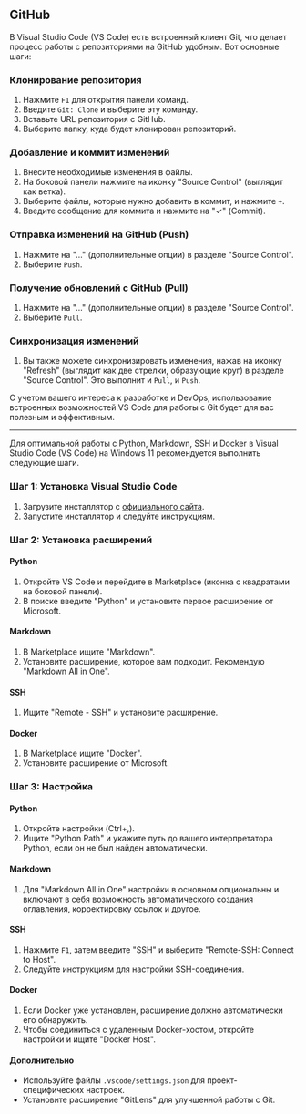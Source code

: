 ## GitHub

В Visual Studio Code (VS Code) есть встроенный клиент Git, что делает процесс работы с репозиториями на GitHub удобным. Вот основные шаги:

### Клонирование репозитория
1. Нажмите `F1` для открытия панели команд.
2. Введите `Git: Clone` и выберите эту команду.
3. Вставьте URL репозитория с GitHub.
4. Выберите папку, куда будет клонирован репозиторий.

### Добавление и коммит изменений
1. Внесите необходимые изменения в файлы.
2. На боковой панели нажмите на иконку "Source Control" (выглядит как ветка).
3. Выберите файлы, которые нужно добавить в коммит, и нажмите `+`.
4. Введите сообщение для коммита и нажмите на "✓" (Commit).

### Отправка изменений на GitHub (Push)
1. Нажмите на "..." (дополнительные опции) в разделе "Source Control".
2. Выберите `Push`.

### Получение обновлений с GitHub (Pull)
1. Нажмите на "..." (дополнительные опции) в разделе "Source Control".
2. Выберите `Pull`.

### Синхронизация изменений
1. Вы также можете синхронизировать изменения, нажав на иконку "Refresh" (выглядит как две стрелки, образующие круг) в разделе "Source Control". Это выполнит и `Pull`, и `Push`.

С учетом вашего интереса к разработке и DevOps, использование встроенных возможностей VS Code для работы с Git будет для вас полезным и эффективным.

---

Для оптимальной работы с Python, Markdown, SSH и Docker в Visual Studio Code (VS Code) на Windows 11 рекомендуется выполнить следующие шаги.

### Шаг 1: Установка Visual Studio Code
1. Загрузите инсталлятор с [официального сайта](https://code.visualstudio.com/).
2. Запустите инсталлятор и следуйте инструкциям.

### Шаг 2: Установка расширений

#### Python
1. Откройте VS Code и перейдите в Marketplace (иконка с квадратами на боковой панели).
2. В поиске введите "Python" и установите первое расширение от Microsoft.

#### Markdown
1. В Marketplace ищите "Markdown".
2. Установите расширение, которое вам подходит. Рекомендую "Markdown All in One".

#### SSH
1. Ищите "Remote - SSH" и установите расширение.
  
#### Docker
1. В Marketplace ищите "Docker".
2. Установите расширение от Microsoft.

### Шаг 3: Настройка

#### Python
1. Откройте настройки (Ctrl+,).
2. Ищите "Python Path" и укажите путь до вашего интерпретатора Python, если он не был найден автоматически.

#### Markdown
1. Для "Markdown All in One" настройки в основном опциональны и включают в себя возможность автоматического создания оглавления, корректировку ссылок и другое.

#### SSH
1. Нажмите `F1`, затем введите "SSH" и выберите "Remote-SSH: Connect to Host".
2. Следуйте инструкциям для настройки SSH-соединения.

#### Docker
1. Если Docker уже установлен, расширение должно автоматически его обнаружить.
2. Чтобы соединиться с удаленным Docker-хостом, откройте настройки и ищите "Docker Host".

#### Дополнительно
- Используйте файлы `.vscode/settings.json` для проект-специфических настроек.
- Установите расширение "GitLens" для улучшенной работы с Git.
